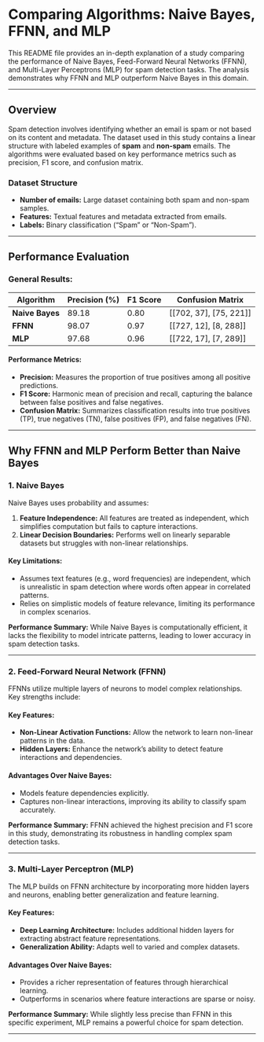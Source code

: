 
# Comparing Algorithms: Naive Bayes, FFNN, and MLP

This README file provides an in-depth explanation of a study comparing the performance of Naive Bayes, Feed-Forward Neural Networks (FFNN), and Multi-Layer Perceptrons (MLP) for spam detection tasks. The analysis demonstrates why FFNN and MLP outperform Naive Bayes in this domain.

---

## Overview

Spam detection involves identifying whether an email is spam or not based on its content and metadata. The dataset used in this study contains a linear structure with labeled examples of **spam** and **non-spam** emails. The algorithms were evaluated based on key performance metrics such as precision, F1 score, and confusion matrix.

### Dataset Structure

- **Number of emails:** Large dataset containing both spam and non-spam samples.
- **Features:** Textual features and metadata extracted from emails.
- **Labels:** Binary classification (“Spam” or “Non-Spam”).

---

## Performance Evaluation

### General Results:

| Algorithm       | Precision (%) | F1 Score | Confusion Matrix       |
| --------------- | ------------- | -------- | ---------------------- |
| **Naive Bayes** | 89.18         | 0.80     | [[702, 37], [75, 221]] |
| **FFNN**        | 98.07         | 0.97     | [[727, 12], [8, 288]]  |
| **MLP**         | 97.68         | 0.96     | [[722, 17], [7, 289]]  |

#### Performance Metrics:

- **Precision:** Measures the proportion of true positives among all positive predictions.
- **F1 Score:** Harmonic mean of precision and recall, capturing the balance between false positives and false negatives.
- **Confusion Matrix:** Summarizes classification results into true positives (TP), true negatives (TN), false positives (FP), and false negatives (FN).

---

## Why FFNN and MLP Perform Better than Naive Bayes

### **1. Naive Bayes**

Naive Bayes uses probability and assumes:

1. **Feature Independence:** All features are treated as independent, which simplifies computation but fails to capture interactions.
2. **Linear Decision Boundaries:** Performs well on linearly separable datasets but struggles with non-linear relationships.

#### Key Limitations:

- Assumes text features (e.g., word frequencies) are independent, which is unrealistic in spam detection where words often appear in correlated patterns.
- Relies on simplistic models of feature relevance, limiting its performance in complex scenarios.

**Performance Summary:**
While Naive Bayes is computationally efficient, it lacks the flexibility to model intricate patterns, leading to lower accuracy in spam detection tasks.

---

### **2. Feed-Forward Neural Network (FFNN)**

FFNNs utilize multiple layers of neurons to model complex relationships. Key strengths include:

#### Key Features:

- **Non-Linear Activation Functions:** Allow the network to learn non-linear patterns in the data.
- **Hidden Layers:** Enhance the network’s ability to detect feature interactions and dependencies.

#### Advantages Over Naive Bayes:

- Models feature dependencies explicitly.
- Captures non-linear interactions, improving its ability to classify spam accurately.

**Performance Summary:**
FFNN achieved the highest precision and F1 score in this study, demonstrating its robustness in handling complex spam detection tasks.

---

### **3. Multi-Layer Perceptron (MLP)**

The MLP builds on FFNN architecture by incorporating more hidden layers and neurons, enabling better generalization and feature learning.

#### Key Features:

- **Deep Learning Architecture:** Includes additional hidden layers for extracting abstract feature representations.
- **Generalization Ability:** Adapts well to varied and complex datasets.

#### Advantages Over Naive Bayes:

- Provides a richer representation of features through hierarchical learning.
- Outperforms in scenarios where feature interactions are sparse or noisy.

**Performance Summary:**
While slightly less precise than FFNN in this specific experiment, MLP remains a powerful choice for spam detection.

---